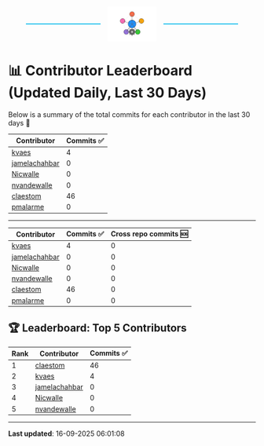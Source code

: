 <p align="center">
  <span style="display: inline-block; width: 30%; border-top: 2px solid #1bbfed; vertical-align: middle;"></span>
  <img src="../logo/belengexplogo.png" alt="Innersource Logo" style="width:20%; vertical-align: middle; margin: 0 10px;" />
  <span style="display: inline-block; width: 30%; border-top: 2px solid #1bbfed; vertical-align: middle;"></span>
</p> 

# 📊 Contributor Leaderboard (Updated Daily, Last 30 Days)

Below is a summary of the total commits for each contributor in the last 30 days 🚀

| Contributor  | Commits ✅ | 
|-------------| --------|
| [kvaes](https://github.com/kvaes) | 4 | 
| [jamelachahbar](https://github.com/jamelachahbar) | 0 | 
| [Nicwalle](https://github.com/Nicwalle) | 0 | 
| [nvandewalle](https://github.com/nvandewalle) | 0 | 
| [claestom](https://github.com/claestom) | 46 | 
| [pmalarme](https://github.com/pmalarme) | 0 | 

----

| Contributor  | Commits ✅ | Cross  repo commits 🆘 |
|-------------| --------| --------|
| [kvaes](https://github.com/kvaes) | 4 | 0 | 
| [jamelachahbar](https://github.com/jamelachahbar) | 0 | 0 | 
| [Nicwalle](https://github.com/Nicwalle) | 0 | 0 | 
| [nvandewalle](https://github.com/nvandewalle) | 0 | 0 | 
| [claestom](https://github.com/claestom) | 46 | 0 | 
| [pmalarme](https://github.com/pmalarme) | 0 | 0 | 

## 🏆 Leaderboard: Top 5 Contributors 

| Rank | Contributor | Commits ✅ |
|------|-------------|---------|
| 1 | [claestom](https://github.com/claestom) | 46 |
| 2 | [kvaes](https://github.com/kvaes) | 4 |
| 3 | [jamelachahbar](https://github.com/jamelachahbar) | 0 |
| 4 | [Nicwalle](https://github.com/Nicwalle) | 0 |
| 5 | [nvandewalle](https://github.com/nvandewalle) | 0 |

----

**Last updated**: 16-09-2025 06:01:08
